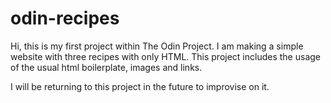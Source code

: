 # odin-recipes

Hi, this is my first project within The Odin Project. I am making a simple website with three recipes with only HTML. This project includes the usage of the usual html boilerplate, images and links.

I will be returning to this project in the future to improvise on it.